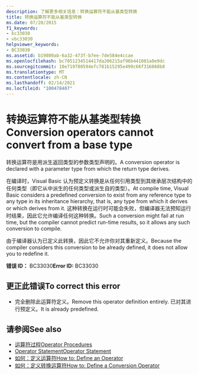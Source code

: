 ```yaml
---
description: 了解更多相关信息：转换运算符不能从基类型转换
title: 转换运算符不能从基类型转换
ms.date: 07/20/2015
f1_keywords:
- bc33030
- vbc33030
helpviewer_keywords:
- BC33030
ms.assetid: b19800ab-6a32-473f-b7ee-7de584e4ccae
ms.openlocfilehash: bc7051234514417da206215af96b441001a0e9dc
ms.sourcegitcommit: 10e719780594efc781b15295e499c66f316068b8
ms.translationtype: MT
ms.contentlocale: zh-CN
ms.lasthandoff: 02/14/2021
ms.locfileid: "100478407"
---
```

# <a name="conversion-operators-cannot-convert-from-a-base-type"></a><span data-ttu-id="2f9f8-103">转换运算符不能从基类型转换</span><span class="sxs-lookup"><span data-stu-id="2f9f8-103">Conversion operators cannot convert from a base type</span></span>

<span data-ttu-id="2f9f8-104">转换运算符是用派生返回类型的参数类型声明的。</span><span class="sxs-lookup"><span data-stu-id="2f9f8-104">A conversion operator is declared with a parameter type from which the return type derives.</span></span>  
  
 <span data-ttu-id="2f9f8-105">在编译时，Visual Basic 认为预定义转换是从任何引用类型到其继承层次结构中的任何类型（即它从中派生的任何类型或派生自的类型）。</span><span class="sxs-lookup"><span data-stu-id="2f9f8-105">At compile time, Visual Basic considers a predefined conversion to exist from any reference type to any type in its inheritance hierarchy, that is, any type from which it derives or which derives from it.</span></span> <span data-ttu-id="2f9f8-106">这种转换在运行时可能会失败，但编译器无法预知运行时结果，因此它允许编译任何这种转换。</span><span class="sxs-lookup"><span data-stu-id="2f9f8-106">Such a conversion might fail at run time, but the compiler cannot predict run-time results, so it allows any such conversion to compile.</span></span>  
  
 <span data-ttu-id="2f9f8-107">由于编译器认为已定义此转换，因此它不允许你对其重新定义。</span><span class="sxs-lookup"><span data-stu-id="2f9f8-107">Because the compiler considers this conversion to be already defined, it does not allow you to redefine it.</span></span>  
  
 <span data-ttu-id="2f9f8-108">**错误 ID：** BC33030</span><span class="sxs-lookup"><span data-stu-id="2f9f8-108">**Error ID:** BC33030</span></span>  
  
## <a name="to-correct-this-error"></a><span data-ttu-id="2f9f8-109">更正此错误</span><span class="sxs-lookup"><span data-stu-id="2f9f8-109">To correct this error</span></span>  
  
- <span data-ttu-id="2f9f8-110">完全删除此运算符定义。</span><span class="sxs-lookup"><span data-stu-id="2f9f8-110">Remove this operator definition entirely.</span></span> <span data-ttu-id="2f9f8-111">已对其进行预定义。</span><span class="sxs-lookup"><span data-stu-id="2f9f8-111">It is already predefined.</span></span>  
  
## <a name="see-also"></a><span data-ttu-id="2f9f8-112">请参阅</span><span class="sxs-lookup"><span data-stu-id="2f9f8-112">See also</span></span>

- [<span data-ttu-id="2f9f8-113">运算符过程</span><span class="sxs-lookup"><span data-stu-id="2f9f8-113">Operator Procedures</span></span>](../programming-guide/language-features/procedures/operator-procedures.md)
- [<span data-ttu-id="2f9f8-114">Operator Statement</span><span class="sxs-lookup"><span data-stu-id="2f9f8-114">Operator Statement</span></span>](../language-reference/statements/operator-statement.md)
- [<span data-ttu-id="2f9f8-115">如何：定义运算符</span><span class="sxs-lookup"><span data-stu-id="2f9f8-115">How to: Define an Operator</span></span>](../programming-guide/language-features/procedures/how-to-define-an-operator.md)
- [<span data-ttu-id="2f9f8-116">如何：定义转换运算符</span><span class="sxs-lookup"><span data-stu-id="2f9f8-116">How to: Define a Conversion Operator</span></span>](../programming-guide/language-features/procedures/how-to-define-a-conversion-operator.md)

